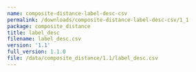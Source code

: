 ```yaml
---
name: composite-distance-label-desc-csv
permalink: /downloads/composite-distance-label-desc-csv/1_1
package: composite_distance
title: label_desc
filename: label_desc.csv
version: '1.1'
full_version: 1.1.0
file: /data/composite_distance/1.1/label_desc.csv
---
```

